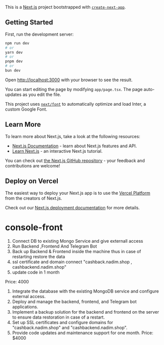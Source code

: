 This is a [Next.js](https://nextjs.org/) project bootstrapped with [`create-next-app`](https://github.com/vercel/next.js/tree/canary/packages/create-next-app).

## Getting Started

First, run the development server:

```bash
npm run dev
# or
yarn dev
# or
pnpm dev
# or
bun dev
```

Open [http://localhost:3000](http://localhost:3000) with your browser to see the result.

You can start editing the page by modifying `app/page.tsx`. The page auto-updates as you edit the file.

This project uses [`next/font`](https://nextjs.org/docs/basic-features/font-optimization) to automatically optimize and load Inter, a custom Google Font.

## Learn More

To learn more about Next.js, take a look at the following resources:

- [Next.js Documentation](https://nextjs.org/docs) - learn about Next.js features and API.
- [Learn Next.js](https://nextjs.org/learn) - an interactive Next.js tutorial.

You can check out [the Next.js GitHub repository](https://github.com/vercel/next.js/) - your feedback and contributions are welcome!

## Deploy on Vercel

The easiest way to deploy your Next.js app is to use the [Vercel Platform](https://vercel.com/new?utm_medium=default-template&filter=next.js&utm_source=create-next-app&utm_campaign=create-next-app-readme) from the creators of Next.js.

Check out our [Next.js deployment documentation](https://nextjs.org/docs/deployment) for more details.
# console-front

1. Connect DB to existing Mongo Service and give externall access
2. Run Backend ,Frontend And Telegram Bot
3. Back up Backend & Frontend inside the machine thus in case of restarting restore the data 
4. ssl certificate and domain connect "cashback.nadim.shop , cashbackend.nadim.shop"
5. update code in 1 month 

Price: 4000

1. Integrate the database with the existing MongoDB service and configure external access.
2. Deploy and manage the backend, frontend, and Telegram bot applications.
3. Implement a backup solution for the backend and frontend on the server to ensure data restoration in case of a restart.
4. Set up SSL certificates and configure domains for "cashback.nadim.shop" and "cashbackend.nadim.shop".
5. Provide code updates and maintenance support for one month.
Price: $4000